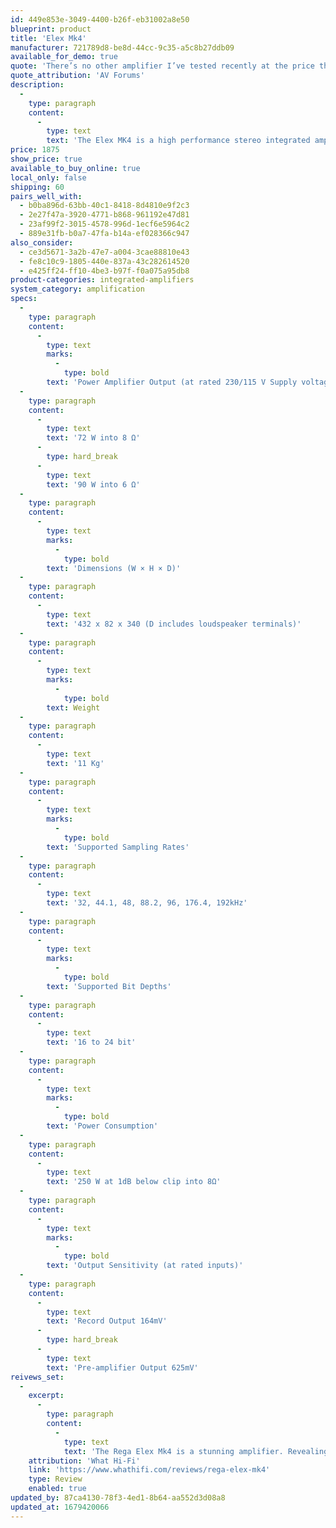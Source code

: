 ```yaml
---
id: 449e853e-3049-4400-b26f-eb31002a8e50
blueprint: product
title: 'Elex Mk4'
manufacturer: 721789d8-be8d-44cc-9c35-a5c8b27ddb09
available_for_demo: true
quote: 'There’s no other amplifier I’ve tested recently at the price that offers the imperious ability of the Elex Mk4. The latest refreshed Rega therefore has to be seen as a Best in Class.'
quote_attribution: 'AV Forums'
description:
  -
    type: paragraph
    content:
      -
        type: text
        text: 'The Elex MK4 is a high performance stereo integrated amplifier designed to deliver the purest musical performance. Housed in a brand new case to match the rest of the Rega range, the MK4 builds on previous Rega designs using our multi-award winning class A/B power amplifier circuit which delivers an impressive 72W per channel into 8Ω loads (90W into 6Ω). New rear connectivity options are available with the Elex MK4 now including a Rega DAC circuit with two digital inputs and a high quality headphone output conveniently located on the front panel.'
price: 1875
show_price: true
available_to_buy_online: true
local_only: false
shipping: 60
pairs_well_with:
  - b0ba896d-63bb-40c1-8418-8d4810e9f2c3
  - 2e27f47a-3920-4771-b868-961192e47d81
  - 23af99f2-3015-4578-996d-1ecf6e5964c2
  - 889e31fb-b0a7-47fa-b14a-ef028366c947
also_consider:
  - ce3d5671-3a2b-47e7-a004-3cae88810e43
  - fe8c10c9-1805-440e-837a-43c282614520
  - e425ff24-ff10-4be3-b97f-f0a075a95db8
product-categories: integrated-amplifiers
system_category: amplification
specs:
  -
    type: paragraph
    content:
      -
        type: text
        marks:
          -
            type: bold
        text: 'Power Amplifier Output (at rated 230/115 V Supply voltage)'
  -
    type: paragraph
    content:
      -
        type: text
        text: '72 W into 8 Ω'
      -
        type: hard_break
      -
        type: text
        text: '90 W into 6 Ω'
  -
    type: paragraph
    content:
      -
        type: text
        marks:
          -
            type: bold
        text: 'Dimensions (W × H × D)'
  -
    type: paragraph
    content:
      -
        type: text
        text: '432 x 82 x 340 (D includes loudspeaker terminals)'
  -
    type: paragraph
    content:
      -
        type: text
        marks:
          -
            type: bold
        text: Weight
  -
    type: paragraph
    content:
      -
        type: text
        text: '11 Kg'
  -
    type: paragraph
    content:
      -
        type: text
        marks:
          -
            type: bold
        text: 'Supported Sampling Rates'
  -
    type: paragraph
    content:
      -
        type: text
        text: '32, 44.1, 48, 88.2, 96, 176.4, 192kHz'
  -
    type: paragraph
    content:
      -
        type: text
        marks:
          -
            type: bold
        text: 'Supported Bit Depths'
  -
    type: paragraph
    content:
      -
        type: text
        text: '16 to 24 bit'
  -
    type: paragraph
    content:
      -
        type: text
        marks:
          -
            type: bold
        text: 'Power Consumption'
  -
    type: paragraph
    content:
      -
        type: text
        text: '250 W at 1dB below clip into 8Ω'
  -
    type: paragraph
    content:
      -
        type: text
        marks:
          -
            type: bold
        text: 'Output Sensitivity (at rated inputs)'
  -
    type: paragraph
    content:
      -
        type: text
        text: 'Record Output 164mV'
      -
        type: hard_break
      -
        type: text
        text: 'Pre-amplifier Output 625mV'
reivews_set:
  -
    excerpt:
      -
        type: paragraph
        content:
          -
            type: text
            text: 'The Rega Elex Mk4 is a stunning amplifier. Revealing and faithful, it’s capable in ways far beyond our expectations at this mid-tier price point. The addition of digital inputs and a headphone port is a great step in the right direction, giving customers more flexibility in how they listen to this terrific amp.'
    attribution: 'What Hi-Fi'
    link: 'https://www.whathifi.com/reviews/rega-elex-mk4'
    type: Review
    enabled: true
updated_by: 87ca4130-78f3-4ed1-8b64-aa552d3d08a8
updated_at: 1679420066
---
```

